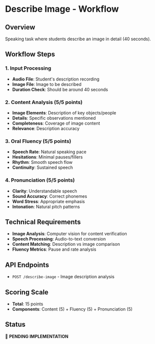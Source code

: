 # Describe Image - Workflow

## Overview
Speaking task where students describe an image in detail (40 seconds).

## Workflow Steps

### 1. Input Processing
- **Audio File**: Student's description recording
- **Image File**: Image to be described
- **Duration Check**: Should be around 40 seconds

### 2. Content Analysis (5/5 points)
- **Image Elements**: Description of key objects/people
- **Details**: Specific observations mentioned
- **Completeness**: Coverage of image content
- **Relevance**: Description accuracy

### 3. Oral Fluency (5/5 points)
- **Speech Rate**: Natural speaking pace
- **Hesitations**: Minimal pauses/fillers
- **Rhythm**: Smooth speech flow
- **Continuity**: Sustained speech

### 4. Pronunciation (5/5 points)
- **Clarity**: Understandable speech
- **Sound Accuracy**: Correct phonemes
- **Word Stress**: Appropriate emphasis
- **Intonation**: Natural pitch patterns

## Technical Requirements
- **Image Analysis**: Computer vision for content verification
- **Speech Processing**: Audio-to-text conversion
- **Content Matching**: Description vs image comparison
- **Fluency Metrics**: Pause and rate analysis

## API Endpoints
- `POST /describe-image` - Image description analysis

## Scoring Scale
- **Total**: 15 points
- **Components**: Content (5) + Fluency (5) + Pronunciation (5)

## Status
🚧 **PENDING IMPLEMENTATION**